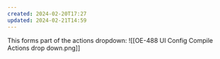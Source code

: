 ```yaml
---
created: 2024-02-20T17:27
updated: 2024-02-21T14:59
---
```


This forms part of the actions dropdown:
![[OE-488 UI Config Compile Actions drop down.png]]

